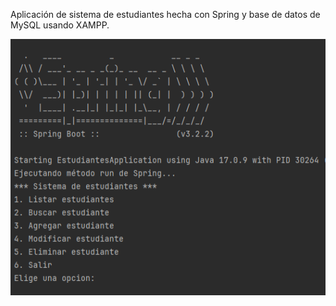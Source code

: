 Aplicación de sistema de estudiantes hecha con Spring y base de datos de MySQL usando XAMPP.

![img.png](img.png)